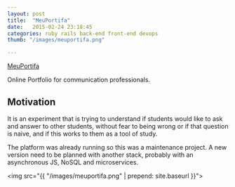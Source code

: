 ```yaml
---
layout: post
title:  "MeuPortifa"
date:   2015-02-24 23:18:45
categories: ruby rails back-end front-end devops
thumb: "/images/meuportifa.png"

---
```


<a href="https://www.meuportifa.com.br">MeuPortifa</a>

<p>
  Online Portfolio for communication professionals.
</p>

<h2>Motivation</h2>

<p>
  It is an experiment that is trying to understand if students would like to ask and answer to other students, without fear to being wrong or if that question is naive, and if this works to them as a tool of study.
</p>

<p>
  The platform was already running so this was a maintenance project. A new version need to be planned with another stack, probably with an asynchronous JS, NoSQL and microservices.
</p>

<img src="{{ "/images/meuportifa.png" | prepend: site.baseurl }}">
